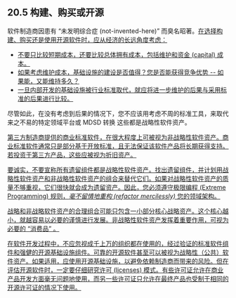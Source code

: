 ## 20.5 构建、购买或开源
软件制造商因患有 “未发明综合症 (not-invented-here)” 而臭名昭著。<ins>在选择构建、购买还是使用开源软件时，应从经济的长远角度考虑：</ins>

- <ins>不要只比较短期成本，还要比较总体拥有成本，包括维护和资金 (capital) 成本。</ins>
- <ins>如果考虑维护成本，基础设施的建设是否值得？您是否能获得竞争优势 -- 如果能，又能维持多久？</ins>
- <ins>一旦内部开发的基础设施被行业标准取代，就应将进一步维护的后果与采用标准的后果进行比较。</ins>

尽管如此，在没有考虑到后果的情况下，您不应该用考虑不周的标准工具，来取代来之不易的特定领域平台或 MDSD 转换 这些都是战略性软件资产。

<ins>第三方制造商提供的商业标准软件，在很大程度上可被视为非战略性软件资产。商业标准软件通常只是部分基于开放标准，且无法保证该软件产品将长期获得支持。若投资于第三方产品，这些应被视为折旧资产。</ins>

<ins>要诚实，不要宣称所有遗留组件都是战略性软件资产。找出遗留组件，并计划用战略性软件资产和非战略性软件资产的组合来替代它们。如果对战略性软件资产的质量不够重视，它们很快就会成为遗留资产。因此，您必须遵守极限编程 (Extreme Programming) 规则，*毫不留情地重构 (refactor mercilessly)* 您的领域架构。</ins>

<ins>战略和非战略软件资产的合理组合可能只包含一小部分核心战略资产。这个核心越小，就越容易以必要的谨慎进行发展。非战略性软件资产发挥着重要作用，可视为必要的 “消费品” 。</ins>

<ins>在软件开发过程中，不应忽视成千上万的组织都在使用的，经过验证的标准软件组件和强健的开源基础设施组件。可靠的开源软件甚至可以被视为战略性（公共）软件资产。如果适用，应使用开源基础设施，以避免依赖制造商而带来的风险。但在评估开源软件时，一定要仔细研究许可 (licenses) 模式。有些许可证允许在商业产品开发方面毫无问题地使用，而另一些许可证只允许在最终产品也受制于相同的开源许可证的情况下使用。</ins>
